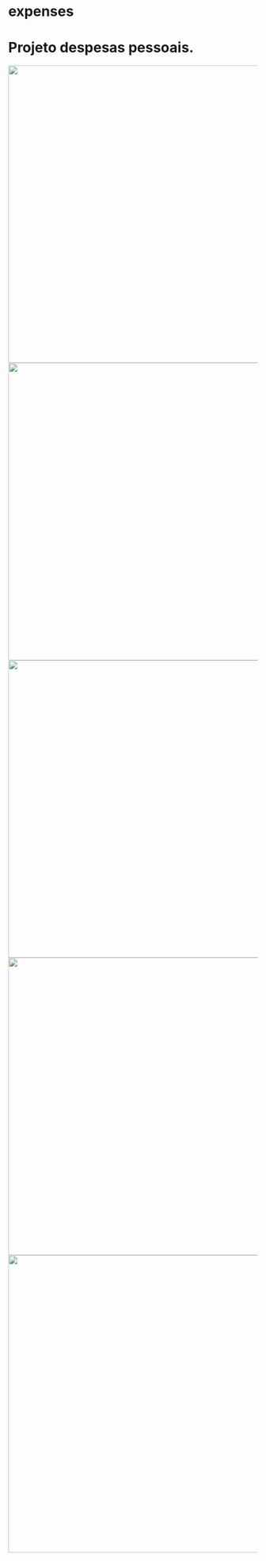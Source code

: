 # expenses

<h1>Projeto despesas pessoais.</h1>
<img height="600px" src="https://user-images.githubusercontent.com/7695045/80749733-46f45c80-8afd-11ea-851e-66115bf089e2.gif">
<img height="600px" src="https://user-images.githubusercontent.com/7695045/80747712-3bebfd00-8afa-11ea-94b4-275682708762.png">
<img height="600px" src="https://user-images.githubusercontent.com/7695045/80747715-3d1d2a00-8afa-11ea-8d2e-ad331016cfd8.png">
<img height="600px" src="https://user-images.githubusercontent.com/7695045/80747716-3db5c080-8afa-11ea-8676-aa37ff5ea375.png">
<img height="600px" src="https://user-images.githubusercontent.com/7695045/80747719-3db5c080-8afa-11ea-86a5-0c7644913320.png">

